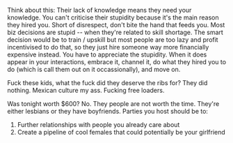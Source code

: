 Think about this: Their lack of knowledge means they need your knowledge. You can't criticise their stupidity because it's the main reason they hired you. Short of disrespect, don't bite the hand that feeds you. Most biz decisions are stupid -- when they're related to skill shortage. The smart decision would be to train / upskill but most people are too lazy and profit incentivised to do that, so they just hire someone way more financially expensive instead. You have to appreciate the stupidity. When it does appear in your interactions, embrace it, channel it, do what they hired you to do (which is call them out on it occassionally), and move on.

Fuck these kids, what the fuck did they deserve the ribs for? They did nothing. Mexican culture my ass. Fucking free loaders.

Was tonight worth $600? No. They people are not worth the time. They're either lesbians or they have boyfriends. Parties you host should be to:

1. Further relationships with people you already care about
2. Create a pipeline of cool females that could potentially be your girlfriend